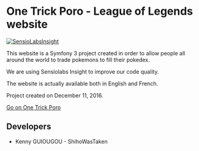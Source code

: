 One Trick Poro - League of Legends website
==========

[![SensioLabsInsight](https://insight.sensiolabs.com/projects/24802f4a-e5ec-4b13-bc32-17691e69b64d/big.png)](https://insight.sensiolabs.com/projects/24802f4a-e5ec-4b13-bc32-17691e69b64d)

This website is a Symfony 3 project created in order to allow people all around the world to trade pokemons to fill their pokedex.

We are using Sensiolabs Insight to improve our code quality.

The website is actually available both in English and French.

Project created on December 11, 2016.

[Go on One Trick Poro](http://onetrickporo.com)

Developers
------
* Kenny GUIOUGOU  - ShihoWasTaken